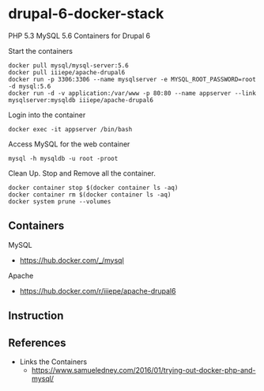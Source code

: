 # drupal-6-docker-stack
PHP 5.3 MySQL 5.6 Containers for Drupal 6

Start the containers 
```
docker pull mysql/mysql-server:5.6
docker pull iiiepe/apache-drupal6
docker run -p 3306:3306 --name mysqlserver -e MYSQL_ROOT_PASSWORD=root -d mysql:5.6
docker run -d -v application:/var/www -p 80:80 --name appserver --link mysqlserver:mysqldb iiiepe/apache-drupal6
```

Login into the container
```
docker exec -it appserver /bin/bash
```

Access MySQL for the web container
```
mysql -h mysqldb -u root -proot
```

Clean Up. Stop and Remove all the container. 
```
docker container stop $(docker container ls -aq)
docker container rm $(docker container ls -aq)
docker system prune --volumes
```

## Containers
MySQL
- https://hub.docker.com/_/mysql

Apache
- https://hub.docker.com/r/iiiepe/apache-drupal6

## Instruction

## References
- Links the Containers
    - https://www.samueledney.com/2016/01/trying-out-docker-php-and-mysql/
